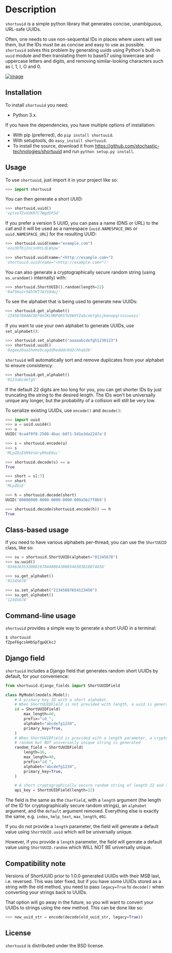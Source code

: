 Description
===========

`shortuuid` is a simple python library that generates concise, unambiguous, URL-safe
UUIDs.

Often, one needs to use non-sequential IDs in places where users will see them, but the
IDs must be as concise and easy to use as possible.  `shortuuid` solves this problem by
generating uuids using Python's built-in `uuid` module and then translating them to
base57 using lowercase and uppercase letters and digits, and removing similar-looking
characters such as l, 1, I, O and 0.

[![image](https://travis-ci.org/skorokithakis/shortuuid.svg?branch=master)](https://travis-ci.org/skorokithakis/shortuuid)


Installation
------------

To install `shortuuid` you need:

-   Python 3.x.

If you have the dependencies, you have multiple options of installation:

-   With pip (preferred), do `pip install shortuuid`.
-   With setuptools, do `easy_install shortuuid`.
-   To install the source, download it from
    https://github.com/stochastic-technologies/shortuuid and run `python setup.py
    install`.


Usage
-----

To use `shortuuid`, just import it in your project like so:

```python
>>> import shortuuid
```

You can then generate a short UUID:

```python
>>> shortuuid.uuid()
'vytxeTZskVKR7C7WgdSP3d'
```

If you prefer a version 5 UUID, you can pass a name (DNS or URL) to the call and it will
be used as a namespace (`uuid.NAMESPACE_DNS` or `uuid.NAMESPACE_URL`) for the resulting
UUID:

```python
>>> shortuuid.uuid(name="example.com")
'exu3DTbj2ncsn9tLdLWspw'

>>> shortuuid.uuid(name="<http://example.com>")
'shortuuid.uuid(name="<http://example.com>")'
```

You can also generate a cryptographically secure random string (using `os.urandom()`
internally) with:

```python
>>> shortuuid.ShortUUID().random(length=22)
'RaF56o2r58hTKT7AYS9doj'
```

To see the alphabet that is being used to generate new UUIDs:

```python
>>> shortuuid.get_alphabet()
'23456789ABCDEFGHJKLMNPQRSTUVWXYZabcdefghijkmnopqrstuvwxyz'
```

If you want to use your own alphabet to generate UUIDs, use `set_alphabet()`:

```python
>>> shortuuid.set_alphabet("aaaaabcdefgh1230123")
>>> shortuuid.uuid()
'0agee20aa1hehebcagddhedddc0d2chhab3b'
```

`shortuuid` will automatically sort and remove duplicates from your alphabet to ensure
consistency:

```python
>>> shortuuid.get_alphabet()
'0123abcdefgh'
```

If the default 22 digits are too long for you, you can get shorter IDs by just
truncating the string to the desired length. The IDs won't be universally unique any
longer, but the probability of a collision will still be very low.

To serialize existing UUIDs, use `encode()` and `decode()`:

```python
>>> import uuid
>>> u = uuid.uuid4()
>>> u
UUID('6ca4f0f8-2508-4bac-b8f1-5d1e3da2247a')

>>> s = shortuuid.encode(u)
>>> s
'MLpZDiEXM4VsUryR9oE8uc'

>>> shortuuid.decode(s) == u
True

>>> short = s[:7]
>>> short
'MLpZDiE'

>>> h = shortuuid.decode(short)
UUID('00000000-0000-0000-0000-009a5b27f8b9')

>>> shortuuid.decode(shortuuid.encode(h)) == h
True
```


Class-based usage
-----------------

If you need to have various alphabets per-thread, you can use the `ShortUUID` class,
like so:

```python
>>> su = shortuuid.ShortUUID(alphabet="01345678")
>>> su.uuid()
'034636353306816784480643806546503818874456'

>>> su.get_alphabet()
'01345678'

>>> su.set_alphabet("21345687654123456")
>>> su.get_alphabet()
'12345678'
```


Command-line usage
------------------

`shortuuid` provides a simple way to generate a short UUID in a terminal:

```bash
$ shortuuid
fZpeF6gcskHbSpTgpQCkcJ
```


Django field
------------

`shortuuid` includes a Django field that generates random short UUIDs by default, for
your convenience:

```python
from shortuuid.django_fields import ShortUUIDField

class MyModel(models.Model):
    # A primary key ID with a short alphabet.
    # When ShortUUIDField is not provided with length, a uuid is generated
    id = ShortUUIDField(
        max_length=40,
        prefix="id_",
        alphabet="abcdefg1234",
        primary_key=True,
    )
    # When ShortUUIDField is provided with a length parameter, a cryptographically secure 
    # random but NOT universally unique string is generated
    random_field = ShortUUIDField(
        length=16,
        max_length=40,
        prefix="id_",
        alphabet="abcdefg1234",
        primary_key=True,
    )

    # A short cryptographically secure random string of length 22 and the default alphabet.
    api_key = ShortUUIDField(length=22) 
```

The field is the same as the `CharField`, with a `length` argument (the length of the
ID for cryptographically secure random strings), an `alphabet` argument, and the `default` 
argument removed. Everything else is exactly the same, e.g. `index`, `help_text`, `max_length`, 
etc.

If you do not provide a `length` parameter, the field will generate a default value using
`ShortUUID.uuid` which will be universally unique.

However, if you provide a `length` parameter, the field will genrate a default value using
`ShortUUID.random` which WILL NOT BE universally unique.



Compatibility note
------------------

Versions of ShortUUID prior to 1.0.0 generated UUIDs with their MSB last, i.e. reversed.
This was later fixed, but if you have some UUIDs stored as a string with the old method,
you need to pass `legacy=True` to `decode()` when converting your strings back to UUIDs.

That option will go away in the future, so you will want to convert your UUIDs to
strings using the new method. This can be done like so:

```python
>>> new_uuid_str = encode(decode(old_uuid_str, legacy=True))
```

License
-------

`shortuuid` is distributed under the BSD license.
